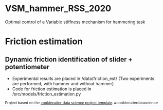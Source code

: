 VSM_hammer_RSS_2020
==============================

Optimal control of a Variable stiffness mechanism for hammering task

# Friction estimation 
## Dynamic friction identification of slider + potentiometer 
- Experimental results are placed in /data/friction_est/ (Two experiments are performed, with hammer and without hammer)
- Code for friction estimation is placed in /src/models/friction_estimation.py


<p><small>Project based on the <a target="_blank" href="https://drivendata.github.io/cookiecutter-data-science/">cookiecutter data science project template</a>. #cookiecutterdatascience</small></p>
